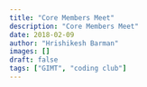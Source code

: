 ```yaml
---
title: "Core Members Meet"
description: "Core Members Meet"
date: 2018-02-09
author: "Hrishikesh Barman"
images: []
draft: false
tags: ["GIMT", "coding club"]
---
```


